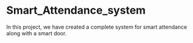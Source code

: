 # Smart_Attendance_system
In this project, we have created a complete system for smart attendance along with a smart door.
